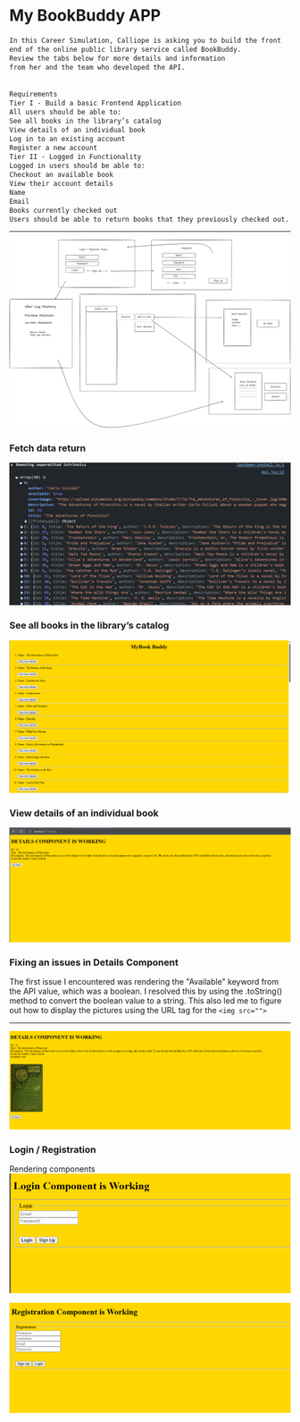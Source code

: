 # My BookBuddy APP
```
In this Career Simulation, Calliope is asking you to build the front 
end of the online public library service called BookBuddy.
Review the tabs below for more details and information 
from her and the team who developed the API.


Requirements
Tier I - Build a basic Frontend Application
All users should be able to:
See all books in the library’s catalog
View details of an individual book
Log in to an existing account
Register a new account
Tier II - Logged in Functionality
Logged in users should be able to:
Checkout an available book
View their account details
Name
Email
Books currently checked out
Users should be able to return books that they previously checked out.
 ```

 -----

 ![alt text](image.png)

 ### Fetch data return 
 ![alt text](image-3.png)
 
### See all books in the library’s catalog
 ![alt text](image-1.png)

### View details of an individual book
 ![alt text](image-2.png)

 ### Fixing an issues in Details Component 
The first issue I encountered was rendering the "Available" keyword from the API value, which was a boolean. I resolved this by using the .toString() method to convert the boolean value to a string. This also led me to figure out how to display the pictures using the URL tag for the `<img src="">`

----

 ![alt text](image-4.png)


 ### Login / Registration 
 
 Rendering components 
 ![alt text](image-5.png)

 ![alt text](image-6.png)